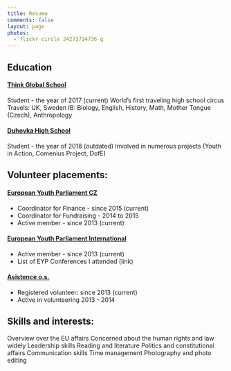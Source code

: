 ```yaml
---
title: Resume
comments: false
layout: page
photos:
  - flickr circle 24273714736 q
---
```



## Education

#### [Think Global School](http://thinkglobalschool.org/)
Student - the year of 2017 (current)
World’s first traveling high school circus
Travels: UK, Sweden
IB: Biology, English, History, Math, Mother Tongue (Czech), Anthropology

#### [Duhovka High School](http://www.duhovkagymnazium.cz/en/)
Student - the year of 2018 (outdated)
Involved in numerous projects (Youth in Action, Comenius Project, DofE)


## Volunteer placements:

#### [European Youth Parliament CZ](http://eyp.cz/en/)
- Coordinator for Finance - since 2015 (current)
- Coordinator for Fundraising - 2014 to 2015
- Active member - since 2013 (current)

#### [European Youth Parliament International](http://eyp.org/)
- Active member - since 2013 (current)
- List of EYP Conferences I attended (link)

#### [Asistence o.s.](http://asistence.org/)
- Registered volunteer: since 2013 (current)
- Active in volunteering 2013 - 2014


## Skills and interests:
Overview over the EU affairs
Concerned about the human rights and law widely
Leadership skills
Reading and literature
Politics and constitutional affairs
Communication skills
Time management
Photography and photo editing
